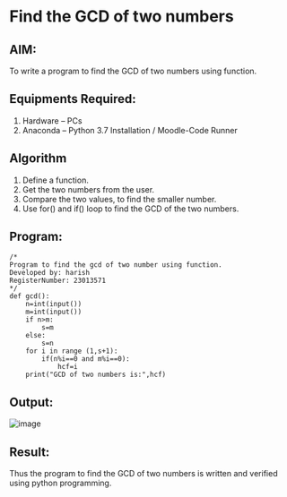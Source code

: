 # Find the GCD of two numbers

## AIM:
To write a program to find the GCD of two numbers using function.

## Equipments Required:
1. Hardware – PCs
2. Anaconda – Python 3.7 Installation / Moodle-Code Runner

## Algorithm
1. Define a function.
2. Get the two numbers from the user.
3. Compare the two values, to find the smaller number.
4. Use for() and if() loop to find the GCD of the two numbers.

## Program:
```
/*
Program to find the gcd of two number using function.
Developed by: harish
RegisterNumber: 23013571 
*/
def gcd():
    n=int(input())
    m=int(input())
    if n>m:
        s=m
    else:
        s=n
    for i in range (1,s+1):
        if(n%i==0 and m%i==0):
            hcf=i
    print("GCD of two numbers is:",hcf)
```
## Output:
![image](https://github.com/Harishragaventhira/GCD-of-two-numbers/assets/145548269/50547ab3-d0f3-45eb-902f-abfe378557d1)

## Result:
Thus the program to find the GCD of two numbers is written and verified using python programming.
